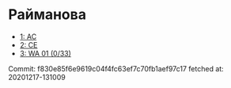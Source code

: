 # Райманова
- [1: AC](1.md)
- [2: CE](2.md)
- [3: WA 01 (0/33)](3.md)

Commit: f830e85f6e9619c04f4fc63ef7c70fb1aef97c17
 fetched at: 20201217-131009
